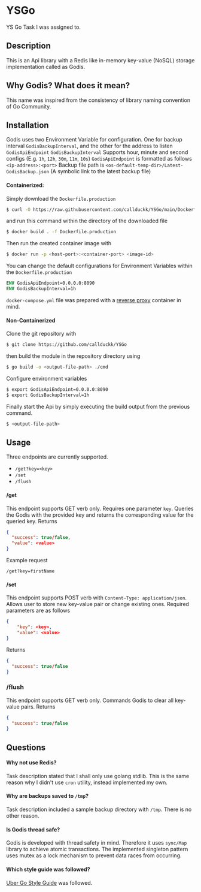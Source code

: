 # YSGo
YS Go Task I was assigned to.

## Description
This is an Api library with a Redis like in-memory key-value (NoSQL) storage implementation called as Godis.

## Why Godis? What does it mean?
This name was inspired from the consistency of library naming convention of Go Community.

## Installation
Godis uses two Environment Variable for configuration. One for backup interval `GodisBackupInterval`, and the other for the address to listen `GodisApiEndpoint`
`GodisBackupInterval` Supports hour, minute and second configs (E.g. `1h`, `12h`, `30m`, `11m`, `10s`)
`GodisApiEndpoint` is formatted as follows `<ip-address>:<port>`
Backup file path is `<os-default-temp-dir>/Latest-GodisBackup.json` (A symbolic link to the latest backup file)

#### Containerized:
Simply download the `Dockerfile.production` 
```bash
$ curl -O https://raw.githubusercontent.com/callduckk/YSGo/main/Dockerfile.production
```
and run this command within the directory of the downloaded file
```bash
$ docker build . -f Dockerfile.production
```
Then run the created container image with
```bash
$ docker run -p <host-port>:<container-port> <image-id>
```
You can change the default configurations for Environment Variables within the `Dockerfile.production`

```Dockerfile
ENV GodisApiEndpoint=0.0.0.0:8090
ENV GodisBackupInterval=1h
```
`docker-compose.yml` file was prepared with a [reverse proxy](https://github.com/callduckk/YSGo-nginxReverseProxy) container in mind.
#### Non-Containerized
Clone the git repository with
```bash
$ git clone https://github.com/callduckk/YSGo
```
then build the module in the repository directory using
```bash
$ go build -o <output-file-path> ./cmd 
```
Configure environment variables
```bash
$ export GodisApiEndpoint=0.0.0.0:8090
$ export GodisBackupInterval=1h
```
Finally start the Api by simply executing the build output from the previous command.
```bash
$ <output-file-path>
```
## Usage
Three endpoints are currently supported.
* `/get?key=<key>` 
* `/set` 
* `/flush`

#### /get
This endpoint supports GET verb only. Requires one parameter `key`. Queries the Godis with the provided key and returns the corresponding value for the queried key.
Returns
```json
{
  "success": true/false,
  "value": <value>
}
```
Example request
```
/get?key=firstName
```
#### /set
This endpoint supports POST verb with `Content-Type: application/json`. Allows user to store new key-value pair or change existing ones. Required parameters are as follows
```json
{
	"key": <key>,
	"value": <value>
}
```
Returns
```json
{
  "success": true/false
}
```
### /flush
This endpoint supports GET verb only. Commands Godis to clear all key-value pairs.
Returns
```json
{
  "success": true/false
}
```

## Questions
#### Why not use Redis?
Task description stated that I shall only use golang stdlib. This is the same reason why I didn't use `cron` utility, instead implemented my own.

#### Why are backups saved to `/tmp`?
Task description included a sample backup directory with `/tmp`. There is no other reason.

#### Is Godis thread safe?
Godis is developed with thread safety in mind. Therefore it uses `sync/Map` library to achieve atomic transactions.
The implemented singleton pattern uses mutex as a lock mechanism to prevent data races from occurring.

#### Which style guide was followed?
[Uber Go Style Guide](https://github.com/uber-go/guide/blob/master/style.md) was followed.
